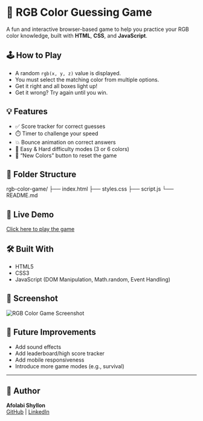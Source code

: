 # 🎨 RGB Color Guessing Game

A fun and interactive browser-based game to help you practice your RGB color knowledge, built with **HTML**, **CSS**, and **JavaScript**.

## 🕹️ How to Play

- A random `rgb(x, y, z)` value is displayed.
- You must select the matching color from multiple options.
- Get it right and all boxes light up!
- Get it wrong? Try again until you win.

## 💡 Features

- ✅ Score tracker for correct guesses
- ⏱️ Timer to challenge your speed
- 💥 Bounce animation on correct answers
- 🎯 Easy & Hard difficulty modes (3 or 6 colors)
- 🔁 “New Colors” button to reset the game

## 📁 Folder Structure

rgb-color-game/
├── index.html
├── styles.css
├── script.js
└── README.md


## 🚀 Live Demo

[Click here to play the game](https://github.com/Shyllon/rgb-color-game.git)  

## 🛠️ Built With

- HTML5
- CSS3
- JavaScript (DOM Manipulation, Math.random, Event Handling)

## 📸 Screenshot

![RGB Color Game Screenshot](screenshot.png)  

## 🧠 Future Improvements

- Add sound effects
- Add leaderboard/high score tracker
- Add mobile responsiveness
- Introduce more game modes (e.g., survival)

---

## 🙌 Author

**Afolabi Shyllon**  
[GitHub](https://github.com/Shyllon) | [LinkedIn](https://www.linkedin.com/in/afolabi-shyllon-bb6402246)  
